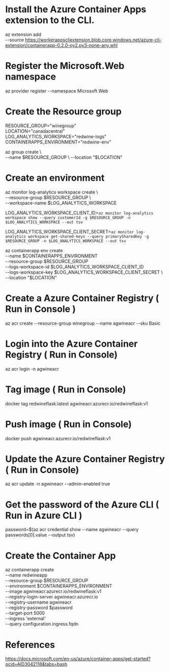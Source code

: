 # Install the Azure Container Apps extension to the CLI.         
az extension add \
  --source https://workerappscliextension.blob.core.windows.net/azure-cli-extension/containerapp-0.2.0-py2.py3-none-any.whl      

# Register the Microsoft.Web namespace       
az provider register --namespace Microsoft.Web          

# Create the Resource group        
RESOURCE_GROUP="winegroup"         
LOCATION="canadacentral"          
LOG_ANALYTICS_WORKSPACE="redwine-logs"          
CONTAINERAPPS_ENVIRONMENT="redwine-env"        

az group create \        
  --name $RESOURCE_GROUP \           
  --location "$LOCATION"       

# Create an environment                
  
az monitor log-analytics workspace create \        
  --resource-group $RESOURCE_GROUP \         
  --workspace-name $LOG_ANALYTICS_WORKSPACE        

LOG_ANALYTICS_WORKSPACE_CLIENT_ID=`az monitor log-analytics workspace show --query customerId -g $RESOURCE_GROUP -n $LOG_ANALYTICS_WORKSPACE --out tsv`             

LOG_ANALYTICS_WORKSPACE_CLIENT_SECRET=`az monitor log-analytics workspace get-shared-keys --query primarySharedKey -g $RESOURCE_GROUP -n $LOG_ANALYTICS_WORKSPACE --out tsv`           

az containerapp env create \
  --name $CONTAINERAPPS_ENVIRONMENT \
  --resource-group $RESOURCE_GROUP \
  --logs-workspace-id $LOG_ANALYTICS_WORKSPACE_CLIENT_ID \
  --logs-workspace-key $LOG_ANALYTICS_WORKSPACE_CLIENT_SECRET \
  --location "$LOCATION"               

# Create a Azure Container Registry   ( Run in Console )   
az acr create --resource-group winegroup --name agwineacr --sku Basic 

# Login into the Azure Container Registry ( Run in Console)     
az acr login -n agwineacr   

# Tag image ( Run in Console)      

docker tag redwineflask:latest agwineacr.azurecr.io/redwineflask:v1   

# Push image ( Run in Console)    
docker push agwineacr.azurecr.io/redwineflask:v1

# Update the  Azure Container Registry ( Run in Console) 
az acr update -n agwineacr --admin-enabled true       

# Get the password of the Azure CLI ( Run in Azure CLI )   
password=$(az acr credential show --name agwineacr --query passwords[0].value --output tsv)

# Create the Container App           
az containerapp create \
--name redwineapp \
--resource-group $RESOURCE_GROUP \
--environment $CONTAINERAPPS_ENVIRONMENT \
--image agwineacr.azurecr.io/redwineflask:v1  \
--registry-login-server agwineacr.azurecr.io \
--registry-username agwineacr \
--registry-password $password  \
--target-port 5000 \
--ingress 'external' \
--query configuration.ingress.fqdn

     

# References         
https://docs.microsoft.com/en-us/azure/container-apps/get-started?ocid=AID3042118&tabs=bash             